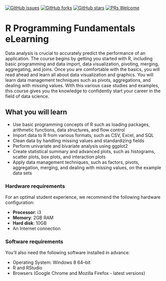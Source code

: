 [![GitHub issues](https://img.shields.io/github/issues/TrainingByPackt/R-Programming-Fundamentals-eLearning.svg)](https://github.com/TrainingByPackt/R-Programming-Fundamentals-eLearning/issues)
[![GitHub forks](https://img.shields.io/github/forks/TrainingByPackt/R-Programming-Fundamentals-eLearning.svg)](https://github.com/TrainingByPackt/R-Programming-Fundamentals-eLearning/network)
[![GitHub stars](https://img.shields.io/github/stars/TrainingByPackt/R-Programming-Fundamentals-eLearning.svg)](https://github.com/TrainingByPackt/R-Programming-Fundamentals-eLearning/stargazers)
[![PRs Welcome](https://img.shields.io/badge/PRs-welcome-brightgreen.svg)](https://github.com/TrainingByPackt/R-Programming-Fundamentals-eLearning/pulls)



# R Programming Fundamentals eLearning
Data analysis is crucial to accurately predict the performance of an application. The course begins by getting you started with R, including basic programming and data import, data visualization, pivoting, merging, aggregating, and joins. Once you are comfortable with the basics, you will read ahead and learn all about data visualization and graphics. You will learn data management techniques such as pivots, aggregations, and dealing with missing values. With this various case studies and examples, this course gives you the knowledge to confidently start your career in the field of data science.


## What you will learn
* Use basic programming concepts of R such as loading packages, arithmetic functions, data structures, and flow control
* Import data to R from various formats, such as CSV, Excel, and SQL 
* Clean data by handling missing values and standardizing fields
* Perform univariate and bivariate analysis using ggplot2 
* Create statistical summary and advanced plots, such as histograms, scatter plots, box plots, and interaction plots
* Apply data management techniques, such as factors, pivots, aggregation, merging, and dealing with missing values, on the example data sets


### Hardware requirements
For an optimal student experience, we recommend the following hardware configuration:
* **Processor**: i3
* **Memory**:  2GB RAM
* **Hard disk**: 10GB
* An Internet connection



### Software requirements
You’ll also need the following software installed in advance:
* Operating System: Windows 8 64–bit  
* R and RStudio 
* Browsers (Google Chrome and Mozilla Firefox - latest versions)





